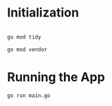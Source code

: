 
# Initialization
```bash

go mod tidy

go mod vendor
```

# Running the App
```bash
go run main.go
```

